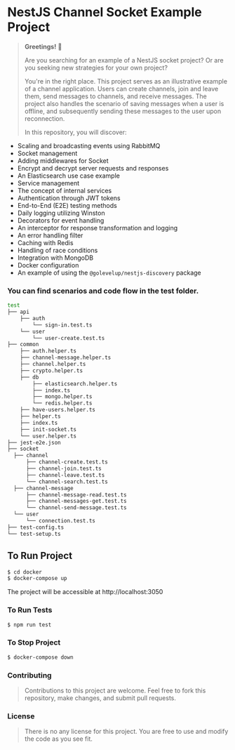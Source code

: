 # NestJS Channel Socket Example Project

> **Greetings!** 👋
>
> Are you searching for an example of a NestJS socket project? Or are you seeking new strategies for your own project?
>
> You're in the right place. This project serves as an illustrative example of a channel application. Users can create
> channels, join and leave them, send messages to channels, and receive messages. The project also handles the scenario
> of saving messages when a user is offline, and subsequently sending these messages to the user upon reconnection.
>
> In this repository, you will discover:

-   Scaling and broadcasting events using RabbitMQ
-   Socket management
-   Adding middlewares for Socket
-   Encrypt and decrypt server requests and responses
-   An Elasticsearch use case example
-   Service management
-   The concept of internal services
-   Authentication through JWT tokens
-   End-to-End (E2E) testing methods
-   Daily logging utilizing Winston
-   Decorators for event handling
-   An interceptor for response transformation and logging
-   An error handling filter
-   Caching with Redis
-   Handling of race conditions
-   Integration with MongoDB
-   Docker configuration
-   An example of using the `@golevelup/nestjs-discovery` package

### You can find scenarios and code flow in the test folder.

```bash
test
├── api
    ├── auth
        └── sign-in.test.ts
    └── user
        └── user-create.test.ts
├── common
    ├── auth.helper.ts
    ├── channel-message.helper.ts
    ├── channel.helper.ts
    ├── crypto.helper.ts
    ├── db
        ├── elasticsearch.helper.ts
        ├── index.ts
        ├── mongo.helper.ts
        └── redis.helper.ts
    ├── have-users.helper.ts
    ├── helper.ts
    ├── index.ts
    ├── init-socket.ts
    └── user.helper.ts
├── jest-e2e.json
├── socket
  ├── channel
      ├── channel-create.test.ts
      ├── channel-join.test.ts
      ├── channel-leave.test.ts
      └── channel-search.test.ts
  ├── channel-message
      ├── channel-message-read.test.ts
      ├── channel-messages-get.test.ts
      └── channel-send-message.test.ts
  └── user
      └── connection.test.ts
├── test-config.ts
└── test-setup.ts
```

## To Run Project

```bash
$ cd docker
$ docker-compose up
```

The project will be accessible at http://localhost:3050

### To Run Tests

```bash
$ npm run test
```

### To Stop Project

```bash
$ docker-compose down
```

### Contributing

> Contributions to this project are welcome. Feel free to fork this repository, make changes, and submit pull requests.

### License

> There is no any license for this project. You are free to use and modify the code as you see fit.
